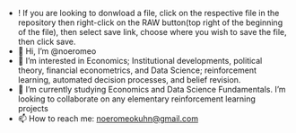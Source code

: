 - ! If you are looking to donwload a file, click on the respective file in the repository then right-click on the RAW button(top right of the beginning of the file), then select save link, choose where you wish to save the file, then click save.
- 👋 Hi, I’m @noeromeo
- 👀 I’m interested in Economics; Institutional developments, political theory, financial econometrics, and Data Science; reinforcement learning, automated decision processes, and belief revision. 
- 🌱 I’m currently studying Economics and Data Science Fundamentals. I’m looking to collaborate on any elementary reinforcement learning projects
- 📫 How to reach me: noeromeokuhn@gmail.com


